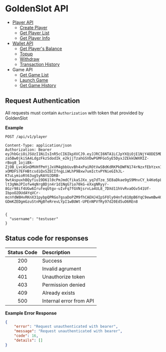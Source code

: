 # GoldenSlot API

- [Player API](docs/player.md)
  - [Create Player](docs/player.md#create-player)
  - [Get Player List](docs/player.md#get-player-list)
  - [Get Player Info](docs/player.md#get-player)
- [Wallet API](docs/wallet.md)
  - [Get Player's Balance](docs/wallet.md#get-players-balance)
  - [Topup](docs/wallet.md#topup)
  - [Withdraw](docs/wallet.md#withdraw)
  - [Transaction History](docs/wallet.md#transaction-history)
- Game API
  - [Get Game List](docs/game.md#get-game-list)
  - [Launch Game](docs/game.md#launch-game)
  - [Get Game History](docs/game.md#get-game-history)

## Request Authentication

All requests must contain `Authorization` with token that provided by GoldenSlot

**Example**

```HTTP
POST /api/v1/player 

Content-Type: application/json
Authorization: Bearer eyJhbGciOiJSUzI1NiIsInR5cCI6IkpXVCJ9.eyJJRCI6NTA1LCJpYXQiOjE1NjY4ODE5MDV9.SJyXtYiOBgqLHv_ZW0h1M7Kegn8rep4ttfFt8M_mJgIFKmSrBI8SPBG9JZUIJluUReqL7j_80-za5Bw0jkiSA4LdgzFkzSdodIk_e2kjjTzahGSVDwPGMFGo5yE5DyxJZEkkUWXRIZ-rBog8_1ojiBk-ZjOB_LvcASnDMVHfPmYjJxVM4gbbUuvBh4xPaiROtVwSBdKdRKPkDWFN174rNzxfEbYzxn1uE85k9VKih-xOMDFS7EFHBtcsdiQxSZECIfngLiWLhP9Bxw7umIctvPYNieGIhJL-KTuLymioRt63ug5yRAYUJDRB-9wtAspuxhBQyfiu19D61l0cPmJmdCfikaSJXx_yq7dTze_5E8aDkae9gS9MnvCY_k4Ke6pLu5OOJidKnG9yzJ3pXB_28qfVoLoc0LdpcbWJ-lt3gNmJPIofw4qNrgBDjn4r1d1NgG7io70kG-eXxgNRyyr-8Gzr98if4UGw6IrufeqUtgv-uIvFq7fGVNjsrvLa4UL8_7DXd11hVvRvaOGv541Uf-IbpoO2DUdAYqVCr-mcnYdW8HvRKnX31pybpQPRGo7gsaDoPZM9fhCAEHJ4IpSFOly04nfv810pB6YqC9ewmBw4Gs-GDmKZEDgmGzuStnMgBfeRrevLYpI1wBUWt-UPEnNPVfRy97d20Ed5uO6REn8


{
  "username": "testuser"
}

```

## Status code for responses

| Status Code | Description |
| :---------: | :---------- |
| 200 | Success |
| 400 | Invalid agrument |
| 401 | Unauthorize token |
| 403 | Permission denied |
| 409 | Already exists |
| 500 | Internal error from API |

**Example Error Response**

```json
{
    "error": "Request unauthenticated with bearer",
    "message": "Request unauthenticated with bearer",
    "code": 16,
    "details": []
}
```
